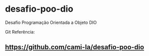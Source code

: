 # desafio-poo-dio
Desafio Programação Orientada a Objeto DIO

Git Referência:
## https://github.com/cami-la/desafio-poo-dio
